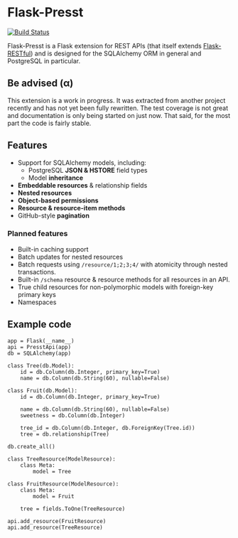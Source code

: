 # Flask-Presst

[![Build Status](https://travis-ci.org/biosustain/flask-presst.png)](https://travis-ci.org/biosustain/flask-presst)

Flask-Presst is a Flask extension for REST APIs (that itself extends
[Flask-RESTful](https://github.com/twilio/flask-restful)) and is designed for the SQLAlchemy ORM in general and
PostgreSQL in particular.

## Be advised (α)

This extension is a work in progress. It was extracted from another project recently and has not yet been fully rewritten.
The test coverage is not great and documentation is only being started on just now. That said, for the most part the code is fairly stable.

## Features

- Support for SQLAlchemy models, including:
    - PostgreSQL __JSON & HSTORE__ field types
    - Model __inheritance__
- __Embeddable resources__ & relationship fields
- __Nested resources__
- __Object-based permissions__
- __Resource & resource-item methods__
- GitHub-style __pagination__

### Planned features

- Built-in caching support
- Batch updates for nested resources
- Batch requests using `/resource/1;2;3;4/` with atomicity through nested transactions.
- Built-in `/schema` resource & resource methods for all resources in an API.
- True child resources for non-polymorphic models with foreign-key primary keys
- Namespaces


## Example code

    app = Flask(__name__)
    api = PresstApi(app)
    db = SQLAlchemy(app)

    class Tree(db.Model):
        id = db.Column(db.Integer, primary_key=True)
        name = db.Column(db.String(60), nullable=False)

    class Fruit(db.Model):
        id = db.Column(db.Integer, primary_key=True)

        name = db.Column(db.String(60), nullable=False)
        sweetness = db.Column(db.Integer)

        tree_id = db.Column(db.Integer, db.ForeignKey(Tree.id))
        tree = db.relationship(Tree)

    db.create_all()

    class TreeResource(ModelResource):
        class Meta:
            model = Tree

    class FruitResource(ModelResource):
        class Meta:
            model = Fruit

        tree = fields.ToOne(TreeResource)

    api.add_resource(FruitResource)
    api.add_resource(TreeResource)
